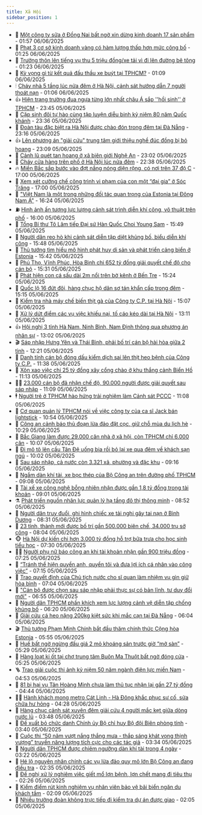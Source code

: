 ```yaml
---
title: Xã Hội
sidebar_position: 1
---
```


<!-- dantri-xa-hoi:START -->
- 🫣 [Một công ty sữa ở Đồng Nai bất ngờ xin dừng kinh doanh 17 sản phẩm](https://dantri.com.vn/xa-hoi/mot-cong-ty-sua-o-dong-nai-bat-ngo-xin-dung-kinh-doanh-17-san-pham-20250605234520438.htm) - 01:57 06/06/2025
- 💼 [Phạt 3 cơ sở kinh doanh vàng có hàm lượng thấp hơn mức công bố](https://dantri.com.vn/xa-hoi/phat-3-co-so-kinh-doanh-vang-co-ham-luong-thap-hon-muc-cong-bo-20250606062709459.htm) - 01:25 06/06/2025
- 🎊 [Trưởng thôn lên tiếng vụ thu 5 triệu đồng/xe tải vì đi lên đường bê tông](https://dantri.com.vn/xa-hoi/truong-thon-len-tieng-vu-thu-5-trieu-dongxe-tai-vi-di-len-duong-be-tong-20250605145123605.htm) - 01:23 06/06/2025
- 🙉 [Kỳ vọng gì từ kết quả đấu thầu xe buýt tại TPHCM?](https://dantri.com.vn/xa-hoi/ky-vong-gi-tu-ket-qua-dau-thau-xe-buyt-tai-tphcm-20250605183310732.htm) - 01:09 06/06/2025
- 🕯 [Cháy nhà 5 tầng lúc nửa đêm ở Hà Nội, cảnh sát hướng dẫn 7 người thoát nạn](https://dantri.com.vn/xa-hoi/chay-nha-5-tang-luc-nua-dem-o-ha-noi-canh-sat-huong-dan-7-nguoi-thoat-nan-20250606074426994.htm) - 01:06 06/06/2025
- 👍 [Hiện trạng trường đua ngựa từng lớn nhất châu Á sắp &#39;&#39;hồi sinh&#39;&#39; ở TPHCM](https://dantri.com.vn/xa-hoi/hien-trang-truong-dua-ngua-tung-lon-nhat-chau-a-sap-hoi-sinh-o-tphcm-20250605123325184.htm) - 23:45 05/06/2025
- 🤖 [Cặp sinh đôi tự hào cùng tập luyện diễu binh kỷ niệm 80 năm Quốc khánh](https://dantri.com.vn/xa-hoi/cap-sinh-doi-tu-hao-cung-tap-luyen-dieu-binh-ky-niem-80-nam-quoc-khanh-20250605222457026.htm) - 23:36 05/06/2025
- 🙉 [Đoàn tàu đặc biệt ra Hà Nội được chào đón trong đêm tại Đà Nẵng](https://dantri.com.vn/xa-hoi/doan-tau-dac-biet-ra-ha-noi-duoc-chao-don-trong-dem-tai-da-nang-20250605234047012.htm) - 23:16 05/06/2025
- 👍 [Lên phương án &quot;giải cứu&quot; trung tâm giới thiệu nghề đúc đồng bị bỏ hoang](https://dantri.com.vn/xa-hoi/len-phuong-an-giai-cuu-trung-tam-gioi-thieu-nghe-duc-dong-bi-bo-hoang-20250605171053387.htm) - 23:09 05/06/2025
- 🗽 [Cảnh lũ quét tan hoang ở xã biên giới Nghệ An](https://dantri.com.vn/xa-hoi/canh-lu-quet-tan-hoang-o-xa-bien-gioi-nghe-an-20250605222217394.htm) - 23:02 05/06/2025
- 🗽 [Cháy cửa hàng trên phố ở Hà Nội lúc nửa đêm](https://dantri.com.vn/xa-hoi/chay-cua-hang-tren-pho-o-ha-noi-luc-nua-dem-20250606005907492.htm) - 22:38 05/06/2025
- 🔥 [Miền Bắc sắp bước vào đợt nắng nóng diện rộng, có nơi trên 37 độ C](https://dantri.com.vn/xa-hoi/mien-bac-sap-buoc-vao-dot-nang-nong-dien-rong-co-noi-tren-37-do-c-20250605221856986.htm) - 17:00 05/06/2025
- 🦒 [Xem xét cưỡng chế công trình vi phạm của con một “đại gia” ở Sóc Trăng](https://dantri.com.vn/xa-hoi/xem-xet-cuong-che-cong-trinh-vi-pham-cua-con-mot-dai-gia-o-soc-trang-20250605213607736.htm) - 17:00 05/06/2025
- 🧐 [&quot;Việt Nam là một trong những đối tác quan trọng của Estonia tại Đông Nam Á&quot;](https://dantri.com.vn/xa-hoi/viet-nam-la-mot-trong-nhung-doi-tac-quan-trong-cua-estonia-tai-dong-nam-a-20250605232319899.htm) - 16:24 05/06/2025
- ⛽️ [Hình ảnh ấn tượng lực lượng cảnh sát trình diễn khí công, võ thuật trên phố](https://dantri.com.vn/xa-hoi/hinh-anh-an-tuong-luc-luong-canh-sat-trinh-dien-khi-cong-vo-thuat-tren-pho-20250605194453203.htm) - 16:00 05/06/2025
- 🚀 [Tổng Bí thư Tô Lâm tiếp Đại sứ Hàn Quốc Choi Young Sam](https://dantri.com.vn/xa-hoi/tong-bi-thu-to-lam-tiep-dai-su-han-quoc-choi-young-sam-20250605224901855.htm) - 15:49 05/06/2025
- 🦒 [Người dân reo hò khi cảnh sát diễn tập diệt khủng bố, biểu diễn khí công](https://dantri.com.vn/xa-hoi/nguoi-dan-reo-ho-khi-canh-sat-dien-tap-diet-khung-bo-bieu-dien-khi-cong-20250605193403216.htm) - 15:48 05/06/2025
- 🦅 [Thủ tướng tìm hiểu mô hình phát huy di sản và phát triển cảng biển ở Estonia](https://dantri.com.vn/xa-hoi/thu-tuong-tim-hieu-mo-hinh-phat-huy-di-san-va-phat-trien-cang-bien-o-estonia-20250605224246642.htm) - 15:42 05/06/2025
- 🚀 [Phú Thọ, Vĩnh Phúc, Hòa Bình chi 652 tỷ đồng giải quyết chế độ cho cán bộ](https://dantri.com.vn/xa-hoi/phu-tho-vinh-phuc-hoa-binh-chi-652-ty-dong-giai-quyet-che-do-cho-can-bo-20250605221617920.htm) - 15:31 05/06/2025
- 🦅 [Phát hiện con cá sấu dài 2m nổi trên bờ kênh ở Bến Tre](https://dantri.com.vn/xa-hoi/phat-hien-con-ca-sau-dai-2m-noi-tren-bo-kenh-o-ben-tre-20250605220104180.htm) - 15:24 05/06/2025
- 🤠 [Quốc lộ 16 đứt đôi, hàng chục hộ dân sơ tán khẩn cấp trong đêm](https://dantri.com.vn/xa-hoi/quoc-lo-16-dut-doi-hang-chuc-ho-dan-so-tan-khan-cap-trong-dem-20250605213818368.htm) - 15:15 05/06/2025
- 💄 [Kiểm tra nhà máy chế biến thịt gà của Công ty C.P. tại Hà Nội](https://dantri.com.vn/xa-hoi/kiem-tra-nha-may-che-bien-thit-ga-cua-cong-ty-cp-tai-ha-noi-20250605214029981.htm) - 15:07 05/06/2025
- 🥷 [Xử lý dứt điểm các vụ việc khiếu nại, tố cáo kéo dài tại Hà Nội](https://dantri.com.vn/xa-hoi/xu-ly-dut-diem-cac-vu-viec-khieu-nai-to-cao-keo-dai-tai-ha-noi-20250605195922303.htm) - 13:11 05/06/2025
- 👍 [Hội nghị 3 tỉnh Hà Nam, Ninh Bình, Nam Định thông qua phương án nhân sự](https://dantri.com.vn/xa-hoi/hoi-nghi-3-tinh-ha-nam-ninh-binh-nam-dinh-thong-qua-phuong-an-nhan-su-20250605193917435.htm) - 13:02 05/06/2025
- 🎬 [Sáp nhập Hưng Yên và Thái Bình, phải bố trí cán bộ hài hòa giữa 2 tỉnh](https://dantri.com.vn/xa-hoi/sap-nhap-hung-yen-va-thai-binh-phai-bo-tri-can-bo-hai-hoa-giua-2-tinh-20250605191711821.htm) - 12:21 05/06/2025
- 🦒 [Danh tính cán bộ đóng dấu kiểm dịch sai lên thịt heo bệnh của Công ty C.P.](https://dantri.com.vn/xa-hoi/danh-tinh-can-bo-dong-dau-kiem-dich-sai-len-thit-heo-benh-cua-cong-ty-cp-20250605182900250.htm) - 11:38 05/06/2025
- 🌊 [Xôn xao việc chi 25 tỷ đồng xây cổng chào ở khu thắng cảnh Biển Hồ](https://dantri.com.vn/xa-hoi/xon-xao-viec-chi-25-ty-dong-xay-cong-chao-o-khu-thang-canh-bien-ho-20250605160031253.htm) - 11:13 05/06/2025
- 🧑‍💻 [23.000 cán bộ đã nhận chế độ, 90.000 người được giải quyết sau sáp nhập](https://dantri.com.vn/noi-vu/23000-can-bo-da-nhan-che-do-90000-nguoi-duoc-giai-quyet-sau-sap-nhap-20250605174638790.htm) - 11:09 05/06/2025
- 🕴 [Người trẻ ở TPHCM hào hứng trải nghiệm làm Cảnh sát PCCC](https://dantri.com.vn/xa-hoi/nguoi-tre-o-tphcm-hao-hung-trai-nghiem-lam-canh-sat-pccc-20250605174517893.htm) - 11:08 05/06/2025
- 🤔 [Cơ quan quản lý TPHCM nói về việc công ty của ca sĩ Jack bán lightstick](https://dantri.com.vn/xa-hoi/co-quan-quan-ly-tphcm-noi-ve-viec-cong-ty-cua-ca-si-jack-ban-lightstick-20250605173024310.htm) - 10:54 05/06/2025
- 💄 [Công an cảnh báo thủ đoạn lừa đảo đặt cọc, giữ chỗ mùa du lịch hè](https://dantri.com.vn/xa-hoi/cong-an-canh-bao-thu-doan-lua-dao-dat-coc-giu-cho-mua-du-lich-he-20250605171346191.htm) - 10:29 05/06/2025
- 🧠 [Bắc Giang làm được 29.000 căn nhà ở xã hội, còn TPHCM chỉ 6.000 căn](https://dantri.com.vn/xa-hoi/bac-giang-lam-duoc-29000-can-nha-o-xa-hoi-con-tphcm-chi-6000-can-20250605165214375.htm) - 10:07 05/06/2025
- 🦣 [Đi mô tô lên cầu Tân Đệ uống bia rồi bỏ lại xe qua đêm về khách sạn ngủ](https://dantri.com.vn/xa-hoi/di-mo-to-len-cau-tan-de-uong-bia-roi-bo-lai-xe-qua-dem-ve-khach-san-ngu-20250605164840797.htm) - 10:02 05/06/2025
- 💫 [Sau sáp nhập, cả nước còn 3.321 xã, phường và đặc khu](https://dantri.com.vn/noi-vu/sau-sap-nhap-ca-nuoc-con-3321-xa-phuong-va-dac-khu-20250605155658603.htm) - 09:16 05/06/2025
- 🚀 [Ngắm dàn khí tài, xe bọc thép của Bộ Công an trên đường phố TPHCM](https://dantri.com.vn/xa-hoi/ngam-dan-khi-tai-xe-boc-thep-cua-bo-cong-an-tren-duong-pho-tphcm-20250605153225049.htm) - 09:08 05/06/2025
- 🤔 [Tài xế xe công nghệ bỗng nhiên nhận được gần 1,8 tỷ đồng trong tài khoản](https://dantri.com.vn/xa-hoi/tai-xe-xe-cong-nghe-bong-nhien-nhan-duoc-gan-18-ty-dong-trong-tai-khoan-20250605150136888.htm) - 09:01 05/06/2025
- ⚗️ [Phát triển nguồn nhân lực quản lý hạ tầng đô thị thông minh](https://dantri.com.vn/xa-hoi/phat-trien-nguon-nhan-luc-quan-ly-ha-tang-do-thi-thong-minh-20250605142648628.htm) - 08:52 05/06/2025
- 🫶 [Người dân truy đuổi, ghi hình chiếc xe tải nghi gây tai nạn ở Bình Dương](https://dantri.com.vn/xa-hoi/nguoi-dan-truy-duoi-ghi-hinh-chiec-xe-tai-nghi-gay-tai-nan-o-binh-duong-20250605103201282.htm) - 08:31 05/06/2025
- 🌮 [23 tỉnh, thành mới được bố trí gần 500.000 biên chế, 34.000 trụ sở công](https://dantri.com.vn/noi-vu/23-tinh-thanh-moi-duoc-bo-tri-gan-500000-bien-che-34000-tru-so-cong-20250605144133098.htm) - 08:04 05/06/2025
- 🐵 [Hà Nội dự kiến chi hơn 3.000 tỷ đồng hỗ trợ bữa trưa cho học sinh tiểu học](https://dantri.com.vn/xa-hoi/ha-noi-du-kien-chi-hon-3000-ty-dong-ho-tro-bua-trua-cho-hoc-sinh-tieu-hoc-20250605142105500.htm) - 07:30 05/06/2025
- 🧑‍🏫 [Người phụ nữ báo công an khi tài khoản nhận gần 900 triệu đồng](https://dantri.com.vn/xa-hoi/nguoi-phu-nu-bao-cong-an-khi-tai-khoan-nhan-gan-900-trieu-dong-20250605141224949.htm) - 07:25 05/06/2025
- 💫 [“Tránh thể hiện quyền anh, quyền tôi và đưa lợi ích cá nhân vào công việc”](https://dantri.com.vn/xa-hoi/tranh-the-hien-quyen-anh-quyen-toi-va-dua-loi-ich-ca-nhan-vao-cong-viec-20250605141022283.htm) - 07:15 05/06/2025
- 🦩 [Trao quyết định của Chủ tịch nước cho sĩ quan làm nhiệm vụ gìn giữ hòa bình](https://dantri.com.vn/xa-hoi/trao-quyet-dinh-cua-chu-tich-nuoc-cho-si-quan-lam-nhiem-vu-gin-giu-hoa-binh-20250605131923999.htm) - 07:04 05/06/2025
- 🦄 [&quot;Cán bộ được chọn sau sáp nhập phải thực sự có bản lĩnh, tư duy đổi mới&quot;](https://dantri.com.vn/xa-hoi/can-bo-duoc-chon-sau-sap-nhap-phai-thuc-su-co-ban-linh-tu-duy-doi-moi-20250605134842949.htm) - 06:55 05/06/2025
- 💂 [Người dân TPHCM phấn khích xem lực lượng cảnh vệ diễn tập chống khủng bố](https://dantri.com.vn/xa-hoi/nguoi-dan-tphcm-phan-khich-xem-luc-luong-canh-ve-dien-tap-chong-khung-bo-20250605120350760.htm) - 06:20 05/06/2025
- 💄 [Giải cứu cá heo nặng 200kg kiệt sức khi mắc cạn tại Đà Nẵng](https://dantri.com.vn/xa-hoi/giai-cuu-ca-heo-nang-200kg-kiet-suc-khi-mac-can-tai-da-nang-20250605124942378.htm) - 06:04 05/06/2025
- 🎬 [Thủ tướng Phạm Minh Chính bắt đầu thăm chính thức Cộng hòa Estonia](https://dantri.com.vn/xa-hoi/thu-tuong-pham-minh-chinh-bat-dau-tham-chinh-thuc-cong-hoa-estonia-20250605125436881.htm) - 05:55 05/06/2025
- 👀 [Huế bất ngờ ngừng đấu giá 2 mỏ khoáng sản trước giờ “mở sàn”](https://dantri.com.vn/xa-hoi/hue-bat-ngo-ngung-dau-gia-2-mo-khoang-san-truoc-gio-mo-san-20250605120225496.htm) - 05:29 05/06/2025
- 💃 [Hàng loạt ki ốt tại chợ trung tâm Buôn Ma Thuột bất ngờ đóng cửa](https://dantri.com.vn/xa-hoi/hang-loat-ki-ot-tai-cho-trung-tam-buon-ma-thuot-bat-ngo-dong-cua-20250605120255293.htm) - 05:25 05/06/2025
- 🪜 [Trao giải cuộc thi ảnh kỷ niệm 50 năm ngành điện lực miền Nam](https://dantri.com.vn/xa-hoi/trao-giai-cuoc-thi-anh-ky-niem-50-nam-nganh-dien-luc-mien-nam-20250604165141715.htm) - 04:53 05/06/2025
- 📝 [81 bị hại vụ Tân Hoàng Minh chưa làm thủ tục nhận lại gần 27 tỷ đồng](https://dantri.com.vn/xa-hoi/81-bi-hai-vu-tan-hoang-minh-chua-lam-thu-tuc-nhan-lai-gan-27-ty-dong-20250605112415274.htm) - 04:44 05/06/2025
- 🧑‍💻 [Hành khách mong metro Cát Linh - Hà Đông khắc phục sự cố, sửa chữa hư hỏng](https://dantri.com.vn/xa-hoi/hanh-khach-mong-metro-cat-linh-ha-dong-khac-phuc-su-co-sua-chua-hu-hong-20250605112817846.htm) - 04:28 05/06/2025
- 👺 [Hàng chục cảnh sát xuyên đêm giải cứu 4 người mắc kẹt giữa dòng nước lũ](https://dantri.com.vn/xa-hoi/hang-chuc-canh-sat-xuyen-dem-giai-cuu-4-nguoi-mac-ket-giua-dong-nuoc-lu-20250605100446113.htm) - 03:48 05/06/2025
- 🌮 [Đề xuất bỏ chức danh Chính ủy Bộ chỉ huy Bộ đội Biên phòng tỉnh](https://dantri.com.vn/xa-hoi/de-xuat-bo-chuc-danh-chinh-uy-bo-chi-huy-bo-doi-bien-phong-tinh-20250605102155774.htm) - 03:40 05/06/2025
- 🤭 [Cuộc thi “50 năm vượt nắng thắng mưa - thắp sáng khát vọng thịnh vượng” truyền năng lượng tích cực cho các tác giả](https://dantri.com.vn/xa-hoi/cuoc-thi-50-nam-vuot-nang-thang-mua-thap-sang-khat-vong-thinh-vuong-truyen-nang-luong-tich-cuc-cho-cac-tac-gia-20250605101557143.htm) - 03:34 05/06/2025
- 💪 [Người dân TPHCM được chiêm ngưỡng dàn khí tài trong 4 ngày](https://dantri.com.vn/xa-hoi/nguoi-dan-tphcm-duoc-chiem-nguong-dan-khi-tai-trong-4-ngay-20250605094636343.htm) - 03:22 05/06/2025
- 🧰 [Hé lộ nguyên nhân chính các vụ lừa đảo quy mô lớn Bộ Công an đang điều tra](https://dantri.com.vn/xa-hoi/he-lo-nguyen-nhan-chinh-cac-vu-lua-dao-quy-mo-lon-bo-cong-an-dang-dieu-tra-20250605093137142.htm) - 02:35 05/06/2025
- 🤡 [Đề nghị xử lý nghiêm việc giết mổ lợn bệnh, lợn chết mang đi tiêu thụ](https://dantri.com.vn/xa-hoi/de-nghi-xu-ly-nghiem-viec-giet-mo-lon-benh-lon-chet-mang-di-tieu-thu-20250605091002935.htm) - 02:26 05/06/2025
- 🦆 [Kiểm điểm rút kinh nghiệm vụ nhân viên bảo vệ bãi biển ngăn du khách tắm](https://dantri.com.vn/xa-hoi/kiem-diem-rut-kinh-nghiem-vu-nhan-vien-bao-ve-bai-bien-ngan-du-khach-tam-20250605083656023.htm) - 02:09 05/06/2025
- 🦍 [Nhiều trưởng đoàn không trực tiếp đi kiểm tra dự án được giao](https://dantri.com.vn/xa-hoi/nhieu-truong-doan-khong-truc-tiep-di-kiem-tra-du-an-duoc-giao-20250605082243444.htm) - 02:05 05/06/2025<!-- dantri-xa-hoi:END -->
